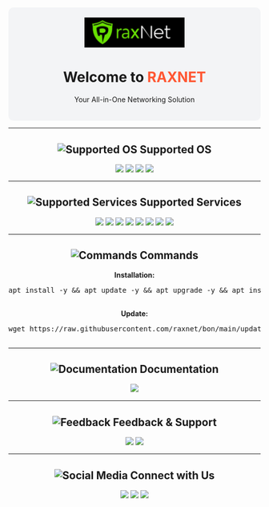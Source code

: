 <div align="center" style="padding: 20px; background-color: #f3f4f6; border-radius: 10px;">
    <img src="https://github.com/raxnet/vpn/blob/main/raxnet.png?raw=true" alt="raxnet " width="200">
    <h1>Welcome to <span style="color: #ff5733;">RAXNET</span></h1>
    <p>Your All-in-One Networking Solution</p>
</div>

---

<h2 align="center">
    <img src="https://img.shields.io/static/v1?label=Supported%20OS&message=Linux&color=blue&style=flat-square" alt="Supported OS" width="40"> Supported OS
</h2>
<div align="center">
    <img src="https://img.shields.io/badge/Debian-9 (Stretch)-red?style=flat&logo=debian">
    <img src="https://img.shields.io/badge/Debian-10 (Buster)-red?style=flat&logo=debian">
    <img src="https://img.shields.io/badge/Ubuntu-18.04 LTS-orange?style=flat&logo=ubuntu">
    <img src="https://img.shields.io/badge/Ubuntu-20.04 LTS-green?style=flat&logo=ubuntu">
</div>

---

<h2 align="center">
    <img src="https://img.shields.io/badge/Supported%20Services-blue?style=flat-square" alt="Supported Services" width="40"> Supported Services
</h2>
<div align="center">
    <img src="https://img.shields.io/badge/OpenSSH-Active-success.svg">
    <img src="https://img.shields.io/badge/Dropbear-Active-success.svg">
    <img src="https://img.shields.io/badge/BadVPN-Active-success.svg">
    <img src="https://img.shields.io/badge/Stunnel-Active-success.svg">
    <img src="https://img.shields.io/badge/OpenVPN-Active-success.svg">
    <img src="https://img.shields.io/badge/Webmin-Active-success.svg">
    <img src="https://img.shields.io/badge/Privoxy-Active-green.svg">
    <img src="https://img.shields.io/badge/WireGuard-Active-success.svg">
</div>

---

<h2 align="center">
    <img src="https://img.shields.io/static/v1?label=Commands&message=Setup%20Guide&color=green&style=flat-square" alt="Commands" width="40"> Commands
</h2>
<div align="center">
    <p><b>Installation:</b></p>
    <pre>
apt install -y && apt update -y && apt upgrade -y && apt install lolcat -y && gem install lolcat && wget -q https://raw.githubusercontent.com/raxnet/vpn/main/install.sh && chmod +x install.sh && ./install.sh
    </pre>
    <p><b>Update:</b></p>
    <pre>
wget https://raw.githubusercontent.com/raxnet/bon/main/update.sh && chmod +x update.sh && ./update.sh
    </pre>
</div>

---

<h2 align="center">
    <img src="https://img.shields.io/badge/Documentation-blue?style=flat-square" alt="Documentation" width="40"> Documentation
</h2>
<div align="center">
    <a href="https://github.com/username/repo/wiki" target="_blank" style="text-decoration: none;">
        <img src="https://img.shields.io/badge/View%20Wiki-blue?style=for-the-badge&logo=readthedocs">
    </a>
</div>

---

<h2 align="center">
    <img src="https://img.shields.io/badge/Feedback%20%26%20Support-red?style=flat-square" alt="Feedback" width="40"> Feedback & Support
</h2>
<div align="center">
    <a href="https://github.com/username/repo/issues" target="_blank" style="text-decoration: none;">
        <img src="https://img.shields.io/badge/Report%20Issue-red?style=for-the-badge&logo=github">
    </a>
    <a href="mailto:support@raxnet.com" style="text-decoration: none;">
        <img src="https://img.shields.io/badge/Email%20Support-green?style=for-the-badge&logo=gmail">
    </a>
</div>

---

<h2 align="center">
    <img src="https://img.shields.io/badge/Connect%20with%20Us-blue?style=flat-square" alt="Social Media" width="40"> Connect with Us
</h2>
<div align="center">
    <a href="https://twitter.com/raxnet" target="_blank" style="text-decoration: none;">
        <img src="https://img.shields.io/badge/Follow%20on%20Twitter-blue?style=for-the-badge&logo=twitter">
    </a>
    <a href="https://facebook.com/raxnet" target="_blank" style="text-decoration: none;">
        <img src="https://img.shields.io/badge/Like%20on%20Facebook-blue?style=for-the-badge&logo=facebook">
    </a>
    <a href="https://github.com/username/repo" target="_blank" style="text-decoration: none;">
        <img src="https://img.shields.io/badge/Star%20on%20GitHub-black?style=for-the-badge&logo=github">
    </a>
</div>

